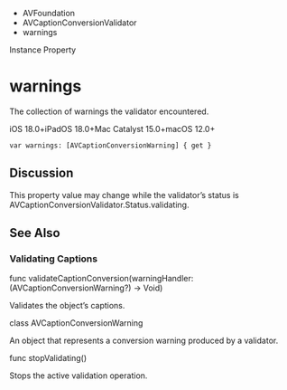 

- AVFoundation
- AVCaptionConversionValidator
-  warnings 

Instance Property

# warnings

The collection of warnings the validator encountered.

iOS 18.0+iPadOS 18.0+Mac Catalyst 15.0+macOS 12.0+

``` source
var warnings: [AVCaptionConversionWarning] { get }
```

## Discussion

This property value may change while the validator’s status is AVCaptionConversionValidator.Status.validating.

## See Also

### Validating Captions

func validateCaptionConversion(warningHandler: (AVCaptionConversionWarning?) -> Void)

Validates the object’s captions.

class AVCaptionConversionWarning

An object that represents a conversion warning produced by a validator.

func stopValidating()

Stops the active validation operation.

